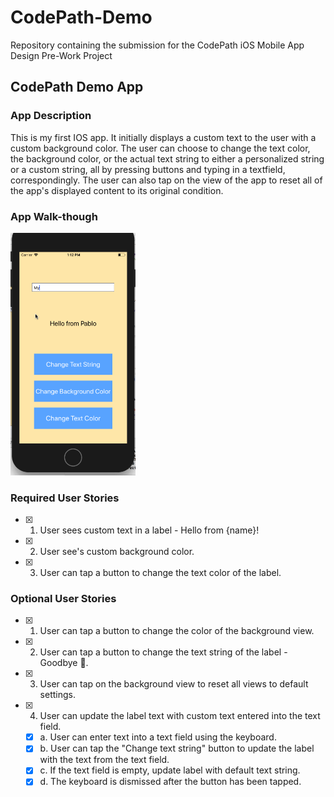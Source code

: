 # CodePath-Demo
Repository containing the submission for the CodePath iOS Mobile App Design Pre-Work Project

## CodePath Demo App

### App Description
This is my first IOS app. It initially displays a custom text to the user with a custom background color. The user can choose to change the text color, the background color, or the actual text string to either a personalized string or a custom string, all by pressing buttons and typing in a textfield, correspondingly. The user can also tap on the view of the app to reset all of the app's displayed content to its original condition. 

### App Walk-though

<img src="App_Walkthrough.gif" width=200><br>

### Required User Stories
- [x] 1. User sees custom text in a label - Hello from {name}!
- [x] 2. User see's custom background color.
- [x] 3. User can tap a button to change the text color of the label.

### Optional User Stories
- [x] 1. User can tap a button to change the color of the background view.
- [x] 2. User can tap a button to change the text string of the label - Goodbye 👋.
- [x] 3. User can tap on the background view to reset all views to default settings.
- [x] 4. User can update the label text with custom text entered into the text field.
   - [x] a. User can enter text into a text field using the keyboard.
   - [x] b. User can tap the "Change text string" button to update the label with the text from the text field.
   - [x] c. If the text field is empty, update label with default text string.
   - [x] d. The keyboard is dismissed after the button has been tapped.
